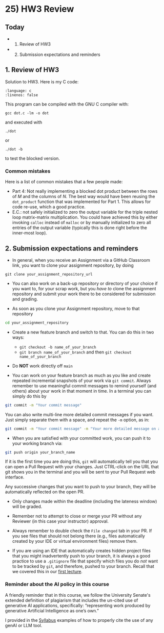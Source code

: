 # 25) HW3 Review

## Today
- 1. Review of HW3
- 2. Submission expectations and reminders

## 1. Review of HW3

Solution to HW3. Here is my C code:

```{literalinclude} ../c_programs/module5-10_hw3_review/dot.c
:language: c
:linenos: false
```

This program can be compiled with the GNU C compiler with:

```
gcc dot.c -lm -o dot
```

and executed with

```
./dot
```

or 

```
./dot -b
```
to test the blocked version.

### Common mistakes

Here is a list of common mistakes that a few people made:
- Part 4: Not really implementing a blocked dot product between the rows of $M$ and the columns of $N$. The best way would have been reusing the `dot_product` function that was implemented for Part 1. This allows for code re-use, which a good practice.
- E.C.: not safely initialized to zero the output variable for the triple nested loop matrix-matrix multiplication. You could have achieved this by either invoking `calloc` instead of `malloc` or by manually initialized to zero all entries of the output variable (typically this is done right before the inner-most loop).

## 2. Submission expectations and reminders

- In general, when you receive an Assignment via a GitHub Classroom link, you want to clone your assignment repository, by doing

```shell
git clone your_assignment_repository_url
```

- You can also work on a back-up repository or directory of your choice if you want to, for your scrap work, but you _have to_ clone the assignment repository and submit your work there to be considered for submission and grading.

- As soon as you clone your Assignment repository, move to that repository

```bash
cd your_assignment_repository
```

- Create a new feature branch and switch to that. You can do this in two ways:
  * `git checkout -b name_of_your_branch`
  * `git branch name_of_your_branch` and then `git checkout name_of_your_branch`

- Do **NOT** work directly off `main`

- You can work on your feature branch as much as you like and create repeated incremental snapshots of your work via `git commit`. Always remember to use meaningful commit messages to remind yourself (and others) about your work in that moment in time. In a terminal you can simply do this by

```bash
git commit -m "Your commit message"
```

You can also write multi-line more detailed commit messages if you want. Just simply separate them with a space, and repeat the `-m` option, as in:

```bash
git commit -m "Your commit message" -m "Your more detailed message on a new line"
```

- When you are satisfied with your committed work, you can push it to your working branch via:

```bash
git push origin your_branch_name
```

If it is the first time you are doing this, `git` will automatically tell you that you can open a Pull Request with your changes. Just CTRL-click on the URL that git shows you in the terminal and you will be sent to your Pull Request web interface.

Any successive changes that you want to push to your branch, they will be automatically reflected on the open PR.

- Only changes made within the deadline (including the lateness window) will be graded.

- Remember not to attempt to close or merge your PR without any Reviewer (in this case your instructor) approval.

- Always remember to double check the `File changed` tab in your PR. If you see files that should not belong there (e.g., files automatically created by your IDE or virtual environment files) remove them.

- If you are using an IDE that automatically creates hidden project files that you might inadvertently push to your branch, it is always a good practice to use a `.gitignore` file that specify which files you do _not_ want to be tracked by `git`, and therefore, pushed to your branch. Recall that we covered this in our [first lecture](https://sdsu-comp526.github.io/fall24/slides/module1-1_first_class.html#keeping-track-with-git).

### Reminder about the AI policy in this course

A friendly reminder that in this course, we follow the University Senate's extended definition of plagiarism that includes the un-cited use of generative AI applications, specifically: “representing work produced by generative Artificial Intelligence as one’s own.”  

I provided in the [Syllabus](https://sdsu-comp526.github.io/fall25/syllabus.html#use-of-ai) examples of how to properly cite the use of any genAI or LLM tool.